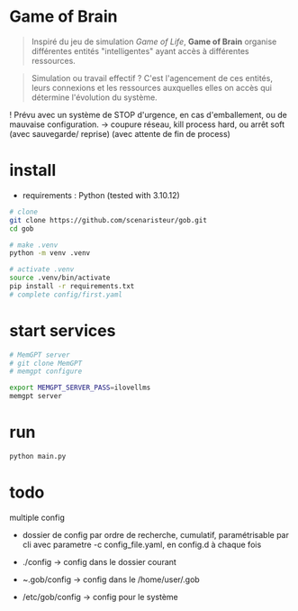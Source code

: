 # Game of Brain

> Inspiré du jeu de simulation *Game of Life*, **Game of Brain** organise différentes entités "intelligentes" ayant accès à différentes ressources.

> Simulation ou travail effectif ?
C'est l'agencement de ces entités, leurs connexions et les ressources auxquelles elles on accès qui détermine l'évolution du système.






! Prévu avec un système de STOP d'urgence, en cas d'emballement, ou de mauvaise configuration.
-> coupure réseau, kill process hard, ou arrêt soft (avec sauvegarde/ reprise) (avec attente de fin de process) 









# install

- requirements : Python (tested with 3.10.12)

```bash
# clone
git clone https://github.com/scenaristeur/gob.git
cd gob

# make .venv
python -m venv .venv

# activate .venv
source .venv/bin/activate
pip install -r requirements.txt
# complete config/first.yaml
```


# start services
```bash
# MemGPT server
# git clone MemGPT
# memgpt configure

export MEMGPT_SERVER_PASS=ilovellms
memgpt server

```


# run 
```bash 
python main.py
```






# todo

multiple config

- dossier de config par ordre de recherche, cumulatif, paramétrisable par cli avec parametre -c config_file.yaml, en config.d à chaque fois

- ./config -> config dans le dossier courant
- ~.gob/config -> config dans le /home/user/.gob
- /etc/gob/config -> config pour le système 